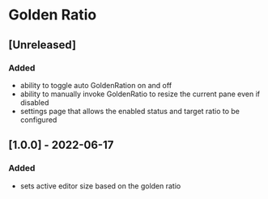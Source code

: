 # Golden Ratio

## [Unreleased]
### Added
- ability to toggle auto GoldenRation on and off
- ability to manually invoke GoldenRatio to resize the current pane even if disabled
- settings page that allows the enabled status and target ratio to be configured

## [1.0.0] - 2022-06-17
### Added
- sets active editor size based on the golden ratio